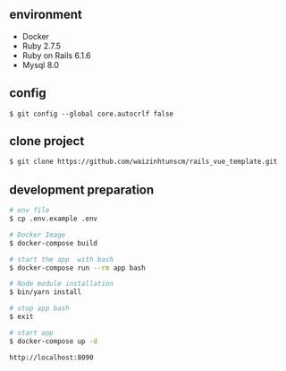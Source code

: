 ## environment

- Docker
- Ruby 2.7.5
- Ruby on Rails 6.1.6
- Mysql 8.0

## config
```
$ git config --global core.autocrlf false
```
## clone project
```bash
$ git clone https://github.com/waizinhtunscm/rails_vue_template.git
```
## development preparation

```bash
# env file
$ cp .env.example .env

# Docker Image
$ docker-compose build

# start the app  with bash
$ docker-compose run --rm app bash

# Node module installation
$ bin/yarn install

# stop app bash
$ exit

# start app
$ docker-compose up -d
```
`http://localhost:8090`




